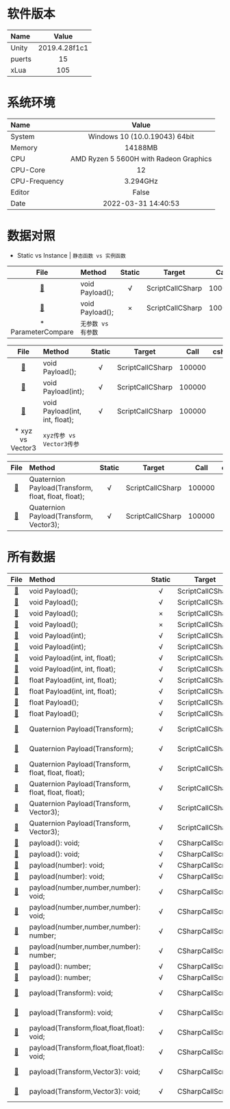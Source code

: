 
# 软件版本
| Name            | Value             |
| :----           | :----:            |
| Unity           | 2019.4.28f1c1               |
| puerts          | 15               |
| xLua            | 105               |
# 系统环境
| Name            | Value             |
| :----           | :----:            |
| System          | Windows 10  (10.0.19043) 64bit               |
| Memory          | 14188MB             |
| CPU             | AMD Ryzen 5 5600H with Radeon Graphics                |
| CPU-Core        | 12               |
| CPU-Frequency   | 3.294GHz            |
| Editor          | False               |
| Date            | 2022-03-31 14:40:53               |
# 数据对照
* Static vs Instance | 	`静态函数 vs 实例函数`

| File      | Method    | Static    | Target    | Call      | csharp(ms)| puerts(ms)| xLua(ms)  | csharpResult  | puertsResult  | xLuaResult    |
| :----:    | :----     | :----:    | :----:    | :----:    | :----:    | :----:    | :----:    | :----:        | :----:        | :----:        |
| [:page_facing_up:](/)       | void Payload();       | √       | ScriptCallCSharp       | 100000       | 0.0       | 17.9       | 4.0       | `null`           | `null`           | `null`          |
| [:page_facing_up:](/)       | void Payload();       | ×       | ScriptCallCSharp       | 100000       | 0.0       | 8.0       | 10.9       | `null`           | `null`           | `null`          |
* ParameterCompare | 	`无参数 vs 有参数`

| File      | Method    | Static    | Target    | Call      | csharp(ms)| puerts(ms)| xLua(ms)  | csharpResult  | puertsResult  | xLuaResult    |
| :----:    | :----     | :----:    | :----:    | :----:    | :----:    | :----:    | :----:    | :----:        | :----:        | :----:        |
| [:page_facing_up:](/)       | void Payload();       | √       | ScriptCallCSharp       | 100000       | 0.0       | 17.9       | 4.0       | `null`           | `null`           | `null`          |
| [:page_facing_up:](/)       | void Payload(int);       | √       | ScriptCallCSharp       | 100000       | 0.0       | 7.0       | 4.0       | `null`           | `null`           | `null`          |
| [:page_facing_up:](/)       | void Payload(int, int, float);       | √       | ScriptCallCSharp       | 100000       | 0.0       | 9.0       | 5.0       | `null`           | `null`           | `null`          |
* xyz vs Vector3 | 	`xyz传参 vs Vector3传参`

| File      | Method    | Static    | Target    | Call      | csharp(ms)| puerts(ms)| xLua(ms)  | csharpResult  | puertsResult  | xLuaResult    |
| :----:    | :----     | :----:    | :----:    | :----:    | :----:    | :----:    | :----:    | :----:        | :----:        | :----:        |
| [:page_facing_up:](/)       | Quaternion Payload(Transform, float, float, float);       | √       | ScriptCallCSharp       | 100000       | 13.0       | 42.0       | 22.0       | (-0.1, -0.1, -0.2, -1.0)           | (-0.1, -0.1, -0.2, -1.0)           | (-0.1, -0.1, -0.2, -1.0)          |
| [:page_facing_up:](/)       | Quaternion Payload(Transform, Vector3);       | √       | ScriptCallCSharp       | 100000       | 7.0       | 56.0       | 23.0       | (-0.3, -0.5, -0.8, -0.3)           | (-0.3, -0.5, -0.8, -0.3)           | (-0.3, -0.5, -0.8, -0.3)          |
# 所有数据
| File      | Method    | Static    | Target    | Call      | csharp(ms)| puerts(ms)| xLua(ms)  | csharpResult  | puertsResult  | xLuaResult    |
| :----:    | :----     | :----:    | :----:    | :----:    | :----:    | :----:    | :----:    | :----:        | :----:        | :----:        |
| [:page_facing_up:](/)       | void Payload();       | √       | ScriptCallCSharp       | 10000       | 0.0       | 2.0       | 1.0       | `null`           | `null`           | `null`          |
| [:page_facing_up:](/)       | void Payload();       | √       | ScriptCallCSharp       | 100000       | 0.0       | 17.9       | 4.0       | `null`           | `null`           | `null`          |
| [:page_facing_up:](/)       | void Payload();       | ×       | ScriptCallCSharp       | 10000       | 0.0       | 1.0       | 1.0       | `null`           | `null`           | `null`          |
| [:page_facing_up:](/)       | void Payload();       | ×       | ScriptCallCSharp       | 100000       | 0.0       | 8.0       | 10.9       | `null`           | `null`           | `null`          |
| [:page_facing_up:](/)       | void Payload(int);       | √       | ScriptCallCSharp       | 10000       | 0.0       | 2.0       | 0.0       | `null`           | `null`           | `null`          |
| [:page_facing_up:](/)       | void Payload(int);       | √       | ScriptCallCSharp       | 100000       | 0.0       | 7.0       | 4.0       | `null`           | `null`           | `null`          |
| [:page_facing_up:](/)       | void Payload(int, int, float);       | √       | ScriptCallCSharp       | 10000       | 0.0       | 3.0       | 1.0       | `null`           | `null`           | `null`          |
| [:page_facing_up:](/)       | void Payload(int, int, float);       | √       | ScriptCallCSharp       | 100000       | 0.0       | 9.0       | 5.0       | `null`           | `null`           | `null`          |
| [:page_facing_up:](/)       | float Payload(int, int, float);       | √       | ScriptCallCSharp       | 10000       | 0.0       | 5.0       | 1.0       | 1.500183E+08           | 1.50015E+08           | 150015000          |
| [:page_facing_up:](/)       | float Payload(int, int, float);       | √       | ScriptCallCSharp       | 100000       | 1.0       | 16.0       | 6.0       | 1.500022E+10           | 1.500015E+10           | 15000150000          |
| [:page_facing_up:](/)       | float Payload();       | √       | ScriptCallCSharp       | 10000       | 0.0       | 2.0       | 1.0       | 60000           | 60000           | 60000          |
| [:page_facing_up:](/)       | float Payload();       | √       | ScriptCallCSharp       | 100000       | 0.0       | 7.0       | 4.0       | 600000           | 600000           | 600000          |
| [:page_facing_up:](/)       | Quaternion Payload(Transform);       | √       | ScriptCallCSharp       | 10000       | 5.1       | 8.8       | 4.0       | (-0.1, -0.1, -0.1, 1.0)           | (-0.1, -0.1, -0.1, 1.0)           | (-0.1, -0.1, -0.1, 1.0)          |
| [:page_facing_up:](/)       | Quaternion Payload(Transform);       | √       | ScriptCallCSharp       | 100000       | 8.0       | 37.0       | 18.0       | (-0.5, -0.4, -0.4, 0.6)           | (-0.5, -0.4, -0.4, 0.6)           | (-0.5, -0.4, -0.4, 0.6)          |
| [:page_facing_up:](/)       | Quaternion Payload(Transform, float, float, float);       | √       | ScriptCallCSharp       | 10000       | 2.0       | 8.7       | 3.0       | (0.4, 0.5, 0.7, 0.0)           | (0.4, 0.5, 0.7, 0.0)           | (0.4, 0.5, 0.7, 0.0)          |
| [:page_facing_up:](/)       | Quaternion Payload(Transform, float, float, float);       | √       | ScriptCallCSharp       | 100000       | 13.0       | 42.0       | 22.0       | (-0.1, -0.1, -0.2, -1.0)           | (-0.1, -0.1, -0.2, -1.0)           | (-0.1, -0.1, -0.2, -1.0)          |
| [:page_facing_up:](/)       | Quaternion Payload(Transform, Vector3);       | √       | ScriptCallCSharp       | 10000       | 1.0       | 9.6       | 4.0       | (-0.3, -0.5, -0.8, 0.1)           | (-0.3, -0.5, -0.8, 0.1)           | (-0.3, -0.5, -0.8, 0.1)          |
| [:page_facing_up:](/)       | Quaternion Payload(Transform, Vector3);       | √       | ScriptCallCSharp       | 100000       | 7.0       | 56.0       | 23.0       | (-0.3, -0.5, -0.8, -0.3)           | (-0.3, -0.5, -0.8, -0.3)           | (-0.3, -0.5, -0.8, -0.3)          |
| [:page_facing_up:](/)       | payload(): void;       | √       | CSharpCallScript       | 10000       | `fail`       | 5.0       | 1.0       | `null`           | `null`           | `null`          |
| [:page_facing_up:](/)       | payload(): void;       | √       | CSharpCallScript       | 100000       | `fail`       | 25.0       | 4.0       | `null`           | `null`           | `null`          |
| [:page_facing_up:](/)       | payload(number): void;       | √       | CSharpCallScript       | 10000       | `fail`       | 4.0       | 1.0       | `null`           | `null`           | `null`          |
| [:page_facing_up:](/)       | payload(number): void;       | √       | CSharpCallScript       | 100000       | `fail`       | 34.0       | 5.0       | `null`           | `null`           | `null`          |
| [:page_facing_up:](/)       | payload(number,number,number): void;       | √       | CSharpCallScript       | 10000       | `fail`       | 6.0       | 1.0       | `null`           | `null`           | `null`          |
| [:page_facing_up:](/)       | payload(number,number,number): void;       | √       | CSharpCallScript       | 100000       | `fail`       | 48.0       | 5.0       | `null`           | `null`           | `null`          |
| [:page_facing_up:](/)       | payload(number,number,number): number;       | √       | CSharpCallScript       | 10000       | `fail`       | 8.0       | 1.0       | `null`           | 1.500183E+08           | 1.500183E+08          |
| [:page_facing_up:](/)       | payload(number,number,number): number;       | √       | CSharpCallScript       | 100000       | `fail`       | 64.0       | 7.0       | `null`           | 1.500022E+10           | 1.500022E+10          |
| [:page_facing_up:](/)       | payload(): number;       | √       | CSharpCallScript       | 10000       | `fail`       | 5.0       | 1.0       | `null`           | 60000           | 60000          |
| [:page_facing_up:](/)       | payload(): number;       | √       | CSharpCallScript       | 100000       | `fail`       | 40.0       | 7.0       | `null`           | 600000           | 600000          |
| [:page_facing_up:](/)       | payload(Transform): void;       | √       | CSharpCallScript       | 10000       | `fail`       | 21.0       | 15.0       | `null`           | (-0.1, -0.1, -0.1, 1.0)           | (-0.1, -0.1, -0.1, 1.0)          |
| [:page_facing_up:](/)       | payload(Transform): void;       | √       | CSharpCallScript       | 100000       | `fail`       | 171.0       | 143.0       | `null`           | (-0.5, -0.4, -0.4, 0.6)           | (-0.5, -0.4, -0.4, 0.6)          |
| [:page_facing_up:](/)       | payload(Transform,float,float,float): void;       | √       | CSharpCallScript       | 10000       | `fail`       | 23.0       | 16.0       | `null`           | (0.4, 0.5, 0.7, 0.0)           | (0.4, 0.5, 0.7, 0.0)          |
| [:page_facing_up:](/)       | payload(Transform,float,float,float): void;       | √       | CSharpCallScript       | 100000       | `fail`       | 211.0       | 149.0       | `null`           | (-0.1, -0.1, -0.2, -1.0)           | (-0.1, -0.1, -0.2, -1.0)          |
| [:page_facing_up:](/)       | payload(Transform,Vector3): void;       | √       | CSharpCallScript       | 10000       | `fail`       | 34.0       | 24.0       | `null`           | (-0.3, -0.5, -0.8, 0.1)           | (-0.3, -0.5, -0.8, 0.1)          |
| [:page_facing_up:](/)       | payload(Transform,Vector3): void;       | √       | CSharpCallScript       | 100000       | `fail`       | 324.1       | 230.1       | `null`           | (-0.3, -0.5, -0.8, -0.3)           | (-0.3, -0.5, -0.8, -0.3)          |
